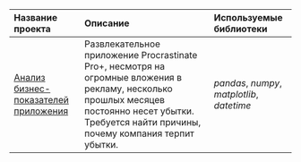 | Название проекта | Описание | Используемые библиотеки | 
| :---------------------- | :---------------------- | :---------------------- |
| [Анализ бизнес-показателей приложения](https://github.com/novad25/yandex_practikum_projects/blob/main/06.%20Анализ%20бизнес-показателей/6_app_analysis.ipynb) | Развлекательное приложение Procrastinate Pro+, несмотря на огромные вложения в рекламу, несколько прошлых месяцев постоянно несет убытки. Требуется найти причины, почему компания терпит убытки.| *pandas*, *numpy*, *matplotlib*, *datetime* |
